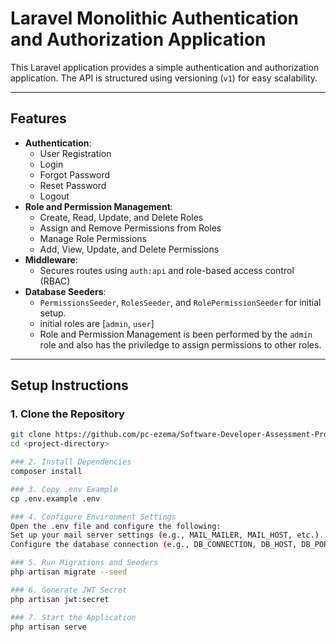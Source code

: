 # Laravel Monolithic Authentication and Authorization Application

This Laravel application provides a simple authentication and authorization application. The API is structured using versioning (`v1`) for easy scalability.

---

## Features
- **Authentication**:
  - User Registration
  - Login
  - Forgot Password
  - Reset Password
  - Logout
- **Role and Permission Management**:
  - Create, Read, Update, and Delete Roles
  - Assign and Remove Permissions from Roles
  - Manage Role Permissions
  - Add, View, Update, and Delete Permissions
- **Middleware**:
  - Secures routes using `auth:api` and role-based access control (RBAC)
- **Database Seeders**:
  - `PermissionsSeeder`, `RolesSeeder`, and `RolePermissionSeeder` for initial setup.
  - initial roles are [`admin`, `user`]
  - Role and Permission Management is been performed by the `admin` role and also has the priviledge to assign permissions to other roles.

---

## Setup Instructions

### 1. Clone the Repository
```bash
git clone https://github.com/pc-ezema/Software-Developer-Assessment-Promise-Ezema.git
cd <project-directory>

### 2. Install Dependencies
composer install

### 3. Copy .env Example
cp .env.example .env

### 4. Configure Environment Settings
Open the .env file and configure the following:
Set up your mail server settings (e.g., MAIL_MAILER, MAIL_HOST, etc.).
Configure the database connection (e.g., DB_CONNECTION, DB_HOST, DB_PORT, DB_DATABASE, DB_USERNAME, DB_PASSWORD).

### 5. Run Migrations and Seeders
php artisan migrate --seed

### 6. Generate JWT Secret
php artisan jwt:secret

### 7. Start the Application
php artisan serve
